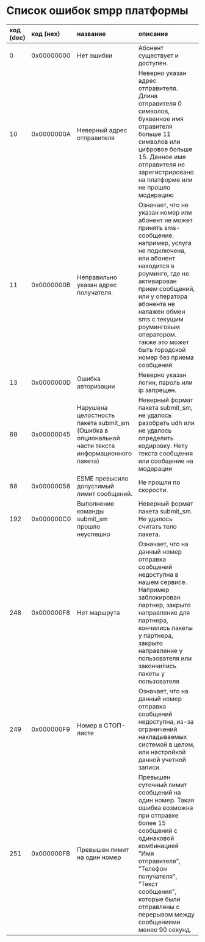 # Список ошибок smpp платформы


| код (dec) | код (неx)  | название                                                                                          | описание                                                                                                                                                                                                                                                                                                                   |
|:----------|:-----------|:--------------------------------------------------------------------------------------------------|:---------------------------------------------------------------------------------------------------------------------------------------------------------------------------------------------------------------------------------------------------------------------------------------------------------------------------|
| 0         | 0x00000000 | Нет ошибки                                                                                        | Абонент существует и доступен.                                                                                                                                                                                                                                                                                             |
| 10        | 0x0000000A | Неверный адрес отправителя                                                                        | Неверно указан адрес отправителя.  Длина отправителя 0 символов, буквенное имя отравителя больше 11 символов или цифровое больше 15. Данное имя отправителя не зарегистрировано на платформе или не прошло модерацию                                                                                                                      |
| 11        | 0x0000000B | Неправильно указан адрес получателя.                                                              | Означает, что не указан номер или абонент не может принять sms-сообщение. например, услуга не подключена, или абонент находится в роуминге, где не активирован прием сообщений, или у оператора абонента не налажен обмен sms с текущим роуминговым оператором. также это может быть городской номер без приема сообщений. |
| 13        | 0x0000000D | Ошибка авторизации                                                                                | Неверно указан логин, пароль или ip запрещен.                                                                                                                                                                                                                                                                               |
| 69        | 0x00000045 | Нарушена целостность пакета submit_sm (Ошибка в опциональной части текста информационного пакета) | Неверный формат пакета submit_sm, не удалось разобрать udh или не удалось определить кодировку. Нету текста сообщения или сообщение на модерации                                                                                                                                                                           |
| 88        | 0x00000058 | ESME превысило допустимый лимит сообщений.                                                        | Не прошли по скорости.                                                                                                                                                                                                                                                                                                     |
| 192       | 0x000000C0 | Выполнение команды submit_sm прошло неуспешно                                                     | Неверный формат пакета submit_sm. Не удалось считать тело пакета.                                                                                                                                                                                                                                                          |
| 248       | 0x000000F8 | Нет маршрута                                                                                      | Означает, что на данный номер отправка сообщений недоступна в нашем сервисе. Например заблокирован партнер, закрыто направление для партнера, кончились пакеты у партнера, закрыто направление у пользователя или закончились пакеты у пользователя                                                                           |
| 249       | 0x000000F9 | Номер в СТОП-листе                                                                                | Означает, что на данный номер отправка сообщений недоступна, из-за ограничений накладываемых системой в целом, или настройкой данной учетной записи.                                                                                                                                                                       |
| 251       | 0x000000FB | Превышен лимит на один номер                                                                                | Превышен суточный лимит сообщений на один номер. Такая ошибка возможна при отправке более 15 сообщений с одинаковой комбинацией "Имя отправителя", "Телефон получателя", "Текст сообщения", которые были отправлены с перерывом между сообщениями менее 90 секунд.                                                                                                                                                                       |
